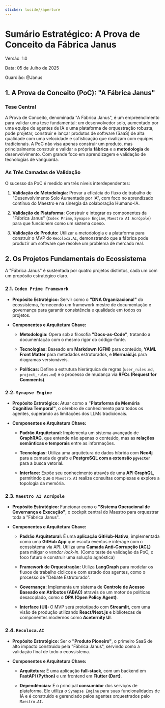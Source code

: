 ```yaml
---
sticker: lucide//aperture
---
```

# Sumário Estratégico: A Prova de Conceito da Fábrica Janus

Versão: 1.0

Data: 05 de Julho de 2025

Guardião: @Janus

## **1. A Prova de Conceito (PoC): "A Fábrica Janus"**

### **Tese Central**

A Prova de Conceito, denominada "A Fábrica Janus", é um empreendimento para validar uma tese fundamental: um desenvolvedor solo, aumentado por uma equipe de agentes de IA e uma plataforma de orquestração robusta, pode projetar, construir e lançar produtos de software (SaaS) de alta qualidade com uma velocidade e sofisticação que rivalizam com equipes tradicionais. A PoC não visa apenas construir um produto, mas principalmente construir e validar a própria **fábrica** e a **metodologia** de desenvolvimento. Com grande foco em aprendizagem e validação de tecnologias de vanguarda.

### **As Três Camadas de Validação**

O sucesso da PoC é medido em três níveis interdependentes:

1. **Validação de Metodologia:** Provar a eficácia do fluxo de trabalho de "Desenvolvimento Solo Aumentado por IA", com foco no aprendizado contínuo do Maestro e na sinergia da colaboração Humano-IA.

2. **Validação de Plataforma:** Construir e integrar os componentes da "Fábrica Janus" (`Codex Prime`, `Synapse Engine`, `Maestro AI Acrópole`) para que funcionem como um sistema coeso.

3. **Validação de Produto:** Utilizar a metodologia e a plataforma para construir o MVP do `Recoloca.AI`, demonstrando que a fábrica pode produzir um software que resolve um problema de mercado real.

## **2. Os Projetos Fundamentais do Ecossistema**

A "Fábrica Janus" é sustentada por quatro projetos distintos, cada um com um propósito estratégico claro.

### **2.1. `Codex Prime Framework`**

- **Propósito Estratégico:** Servir como o **"DNA Organizacional"** do ecossistema, fornecendo um framework mestre de documentação e governança para garantir consistência e qualidade em todos os projetos.

- **Componentes e Arquitetura Chave:**

  - **Metodologia:** Opera sob a filosofia **"Docs-as-Code"**, tratando a documentação com o mesmo rigor do código-fonte.

  - **Tecnologias:** Baseado em **Markdown (GFM)** para conteúdo, **YAML Front Matter** para metadados estruturados, e **Mermaid.js** para diagramas versionáveis.

  - **Políticas:** Define a estrutura hierárquica de regras (`user_rules.md`, `project_rules.md`) e o processo de mudança via **RFCs (Request for Comments)**.

### **2.2. `Synapse Engine`**

- **Propósito Estratégico:** Atuar como a **"Plataforma de Memória Cognitiva Temporal"**, o cérebro de conhecimento para todos os agentes, superando as limitações dos LLMs tradicionais.

- **Componentes e Arquitetura Chave:**

  - **Padrão Arquitetural:** Implementa um sistema avançado de **GraphRAG**, que entende não apenas o conteúdo, mas as **relações semânticas e temporais** entre as informações.

  - **Tecnologias:** Utiliza uma arquitetura de dados híbrida com **Neo4j** para a camada de grafo e **PostgreSQL com a extensão `pgvector`** para a busca vetorial.

  - **Interface:** Expõe seu conhecimento através de uma **API GraphQL**, permitindo que o `Maestro.AI` realize consultas complexas e explore a topologia da memória.

### **2.3. `Maestro AI Acrópole`**

- **Propósito Estratégico:** Funcionar como o **"Sistema Operacional de Governança e Execução"**, o cockpit central do Maestro para orquestrar toda a "Fábrica Janus".

- **Componentes e Arquitetura Chave:**

  - **Padrão Arquitetural:** É uma **aplicação GitHub-Nativa**, implementada como uma **GitHub App** que escuta eventos e interage com o ecossistema via API. Utiliza uma **Camada Anti-Corrupção (ACL)** para mitigar o _vendor lock-in_. (Como teste de validação da PoC, o foco futuro é construir uma solução agnóstica)

  - **Framework de Orquestração:** Utiliza **LangGraph** para modelar os fluxos de trabalho cíclicos e com estado dos agentes, como o processo de "Debate Estruturado".

  - **Governança:** Implementa um sistema de **Controle de Acesso Baseado em Atributos (ABAC)** através de um motor de políticas desacoplado, como o **OPA (Open Policy Agent)**.

  - **Interface (UI):** O MVP será prototipado com **Streamlit**, com uma visão de produção utilizando **React/Next.js** e bibliotecas de componentes modernos como **Aceternity UI**.

### **2.4. `Recoloca.AI`**

- **Propósito Estratégico:** Ser o **"Produto Pioneiro"**, o primeiro SaaS de alto impacto construído pela "Fábrica Janus", servindo como a validação final de todo o ecossistema.

- **Componentes e Arquitetura Chave:**

  - **Arquitetura:** É uma aplicação **full-stack**, com um backend em **FastAPI (Python)** e um frontend em **Flutter (Dart)**.

  - **Dependências:** É o principal **consumidor** dos serviços de plataforma. Ele utiliza o `Synapse Engine` para suas funcionalidades de IA e é construído e gerenciado pelos agentes orquestrados pelo `Maestro.AI`.